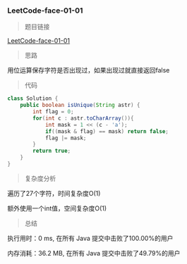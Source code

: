 ### LeetCode-face-01-01

> 题目链接

[LeetCode-face-01-01](https://leetcode-cn.com/problems/is-unique-lcci/)

> 思路

用位运算保存字符是否出现过，如果出现过就直接返回false

> 代码

```java
class Solution {
    public boolean isUnique(String astr) {
        int flag = 0;
        for(int c : astr.toCharArray()){
            int mask = 1 << (c - 'a');
            if((mask & flag) == mask) return false;
            flag |= mask;
        }
        return true;
    }
}
```

> 复杂度分析

遍历了27个字符，时间复杂度O(1)

额外使用一个int值，空间复杂度O(1)

> 总结

执行用时：0 ms, 在所有 Java 提交中击败了100.00%的用户

内存消耗：36.2 MB, 在所有 Java 提交中击败了49.79%的用户
